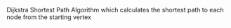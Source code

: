 Dijkstra Shortest Path Algorithm which calculates the shortest path to each node from the starting vertex
